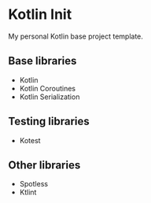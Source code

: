 # Kotlin Init

My personal Kotlin base project template.

## Base libraries

- Kotlin
- Kotlin Coroutines
- Kotlin Serialization

## Testing libraries

- Kotest

## Other libraries

- Spotless
- Ktlint
